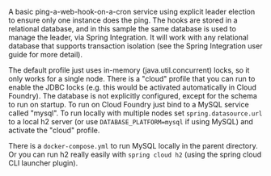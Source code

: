 A basic ping-a-web-hook-on-a-cron service using explicit leader
election to ensure only one instance does the ping. The hooks are
stored in a relational database, and in this sample the same database
is used to manage the leader, via Spring Integration. It will work
with any relational database that supports transaction isolation (see
the Spring Integration user guide for more detail).

The default profile just uses in-memory (java.util.concurrent) locks,
so it only works for a single node. There is a "cloud" profile that
you can run to enable the JDBC locks (e.g. this would be activated
automatically in Cloud Foundry). The database is not explicitly
configured, except for the schema to run on startup. To run on Cloud
Foundry just bind to a MySQL service called "mysql". To run locally
with multiple nodes set `spring.datasource.url` to a local h2 server
(or use `DATABASE_PLATFORM=mysql` if using MySQL) and activate
the "cloud" profile.

There is a `docker-compose.yml` to run MySQL locally in the parent
directory. Or you can run h2 really easily with `spring cloud h2`
(using the spring cloud CLI launcher plugin).




